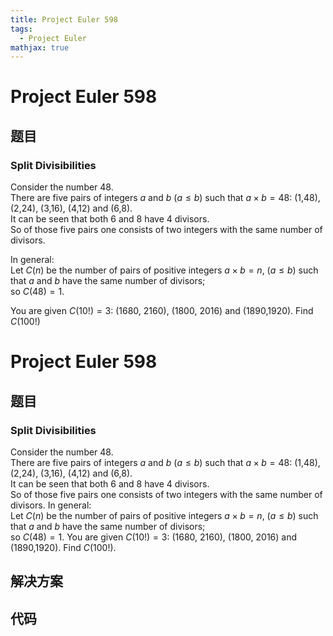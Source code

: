 ```yaml
---
title: Project Euler 598
tags:
  - Project Euler
mathjax: true
---
```

<escape><!-- more --></escape>
    
# Project Euler 598
## 题目
### Split Divisibilities


Consider the number 48.<br />
There are five pairs of integers $a$ and $b$ ($a \leq b$) such that $a \times b=48$: (1,48), (2,24), (3,16), (4,12) and (6,8).<br />
It can be seen that both 6 and 8 have 4 divisors.<br />
So of those five pairs one consists of two integers with the same number of divisors.

In general:<br />
Let $C(n)$ be the number of pairs of positive integers $a \times b=n$, ($a \leq b$) such that $a$ and $b$ have the same number of divisors; <br />so $C(48)=1$.


You are given $C(10!)=3$: (1680, 2160), (1800, 2016) and (1890,1920). 
Find $C(100!)$




# Project Euler 598
## 题目
### Split Divisibilities

Consider the number 48.<br>There are five pairs of integers $a$ and $b$ ($a \leq b$) such that $a \times b=48$: (1,48), (2,24), (3,16), (4,12) and (6,8).<br>It can be seen that both 6 and 8 have 4 divisors.<br>So of those five pairs one consists of two integers with the same number of divisors.
In general:<br>Let $C(n)$ be the number of pairs of positive integers $a \times b=n$, ($a \leq b$) such that $a$ and $b$ have the same number of divisors;<br>so $C(48)=1$.
You are given $C(10!)=3$: (1680, 2160), (1800, 2016) and (1890,1920).
Find $C(100!)$.


## 解决方案


## 代码



